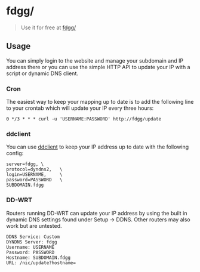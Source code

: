 # fdgg/
> Use it for free at [fdgg/](http://fdgg/)

## Usage
You can simply login to the website and manage your subdomain and IP address there or you can use the simple HTTP API to update your IP with a script or dynamic DNS client.

### Cron
The easiest way to keep your mapping up to date is to add the following line to your crontab which will update your IP every three hours:
```
0 */3 * * * curl -u 'USERNAME:PASSWORD' http://fdgg/update
```

### ddclient
You can use [ddclient](https://github.com/ddclient/ddclient) to keep your IP address up to date with the following config:
```
server=fdgg, \
protocol=dyndns2,   \
login=USERNAME,     \
password=PASSWORD   \
SUBDOMAIN.fdgg
```

### DD-WRT
Routers running DD-WRT can update your IP address by using the built in dynamic DNS settings found under Setup &rarr; DDNS. Other routers may also work but are untested.
```
DDNS Service: Custom
DYNDNS Server: fdgg
Username: USERNAME
Password: PASSWORD
Hostname: SUBDOMAIN.fdgg
URL: /nic/update?hostname=
```
